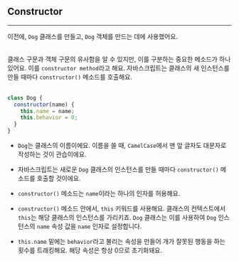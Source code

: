 ## Constructor
---
이전에, `Dog` 클래스를 만들고, `Dog` 객체를 만드는 데에 사용했어요.
<br>
<br>

클래스 구문과 객체 구문의 유사함을 알 수 있지만, 이를 구분하는 중요한 메소드가 하나 있어요. 이를 `constructor method`라고 해요. 자바스크립트는 클래스의 새 인스턴스를 만들 때마다 `constructor()` 메소드를 호출해요.
<br>
<br>

```javascript
class Dog {
  constructor(name) {
    this.name = name;
    this.behavior = 0;
  }
}
```

- `Dog`는 클래스의 이름이에요. 이름을 쓸 때, `CamelCase`에서 맨 앞 글자도 대문자로 작성하는 것이 관습이에요.

- 자바스크립트는 새로운 `Dog` 클래스의 인스턴스를 만들 때마다 `constructor()` 메소드를 호출할 것이에요.

- `constructor()` 메소드는 `name`이라는 하나의 인자를 허용해요.

- `constructor()` 메소드 안에서, `this` 키워드를 사용해요. 클래스의 컨텍스트에서 `this`는 해당 클래스의 인스턴스를 가리키죠. `Dog` 클래스는 이를 사용하여 `Dog` 인스턴스의 `name` 속성 값을 `name` 인자로 설정합니다.

- `this.name` 밑에는 `behavior`라고 불리는 속성을 만들어 개가 잘못된 행동을 하는 횟수를 트래킹해요. 해당 속성은 항상 0으로 초기화돼요.

